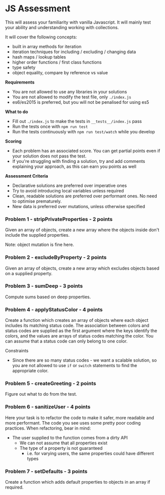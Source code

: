 # JS Assessment

This will assess your familiarity with vanilla Javascript. It will mainly test your ability and understanding working with collections.

It will cover the following concepts:

- built in array methods for iteration
- iteration techniques for including / excluding / changing data
- hash maps / lookup tables
- higher order functions / first class functions
- type safety
- object equality, compare by reference vs value

**Requirements**
- You are not allowed to use any libraries in your solutions
- You are not allowed to modify the test file, only `./index.js`
- es6/es2015 is preferred, but you will not be penalised for using es5

**What to do**
- Fill out `./index.js` to make the tests in `__tests__/index.js` pass
- Run the tests once with `npm run test`
- Run the tests continuously with `npm run test/watch` while you develop

**Scoring**
- Each problem has an associated score. You can get partial points even if your solution does not pass the test.
- If you're struggling with finding a solution, try and add comments explaining your approach, as this
can earn you points as well

**Assessment Criteria**
- Declarative solutions are preferred over imperative ones
- Try to avoid introducing local variables unless required
- Clean, readable solutions are preferred over performant ones. No need to optimise prematurely.
- New data is preferred over mutations, unless otherwise specified

### Problem 1 - stripPrivateProperties - 2 points
Given an array of objects, create a new array where the objects inside don't include the supplied
properties.

Note: object mutation is fine here.

### Problem 2 - excludeByProperty - 2 points
Given an array of objects, create a new array which excludes objects based on a supplied property.

### Problem 3 - sumDeep - 3 points
Compute sums based on deep properties.

### Problem 4 - applyStatusColor - 4 points
Create a function which creates an array of objects where
each object includes its matching status code. The association between
colors and status codes are supplied as the first argument where
the keys identify the colors, and the values are arrays of status codes matching the color.
You can assume that a status code can only belong to one color.

Constraints
- Since there are so many status codes - we want a scalable solution, so you are not allowed to use `if` or `switch` statements
to find the appropriate color.

### Problem 5 - createGreeting - 2 points
Figure out what to do from the test.

### Problem 6 - sanitizeUser - 4 points
Here your task is to refactor the code to make it safer, more readable and more performant.
The code you see uses some pretty poor coding practices.
When refactoring, bear in mind:
- The user supplied to the function comes from a dirty API
  - We can not assume that all properties exist
  - The type of a property is not guaranteed
    - i.e. for varying users, the same properties could have different types

### Problem 7 - setDefaults - 3 points
Create a function which adds default properties to objects in an array if required.
